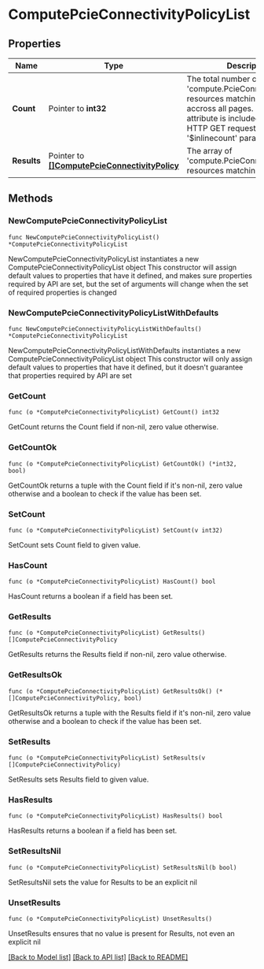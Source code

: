 # ComputePcieConnectivityPolicyList

## Properties

Name | Type | Description | Notes
------------ | ------------- | ------------- | -------------
**Count** | Pointer to **int32** | The total number of &#39;compute.PcieConnectivityPolicy&#39; resources matching the request, accross all pages. The &#39;Count&#39; attribute is included when the HTTP GET request includes the &#39;$inlinecount&#39; parameter. | [optional] 
**Results** | Pointer to [**[]ComputePcieConnectivityPolicy**](ComputePcieConnectivityPolicy.md) | The array of &#39;compute.PcieConnectivityPolicy&#39; resources matching the request. | [optional] 

## Methods

### NewComputePcieConnectivityPolicyList

`func NewComputePcieConnectivityPolicyList() *ComputePcieConnectivityPolicyList`

NewComputePcieConnectivityPolicyList instantiates a new ComputePcieConnectivityPolicyList object
This constructor will assign default values to properties that have it defined,
and makes sure properties required by API are set, but the set of arguments
will change when the set of required properties is changed

### NewComputePcieConnectivityPolicyListWithDefaults

`func NewComputePcieConnectivityPolicyListWithDefaults() *ComputePcieConnectivityPolicyList`

NewComputePcieConnectivityPolicyListWithDefaults instantiates a new ComputePcieConnectivityPolicyList object
This constructor will only assign default values to properties that have it defined,
but it doesn't guarantee that properties required by API are set

### GetCount

`func (o *ComputePcieConnectivityPolicyList) GetCount() int32`

GetCount returns the Count field if non-nil, zero value otherwise.

### GetCountOk

`func (o *ComputePcieConnectivityPolicyList) GetCountOk() (*int32, bool)`

GetCountOk returns a tuple with the Count field if it's non-nil, zero value otherwise
and a boolean to check if the value has been set.

### SetCount

`func (o *ComputePcieConnectivityPolicyList) SetCount(v int32)`

SetCount sets Count field to given value.

### HasCount

`func (o *ComputePcieConnectivityPolicyList) HasCount() bool`

HasCount returns a boolean if a field has been set.

### GetResults

`func (o *ComputePcieConnectivityPolicyList) GetResults() []ComputePcieConnectivityPolicy`

GetResults returns the Results field if non-nil, zero value otherwise.

### GetResultsOk

`func (o *ComputePcieConnectivityPolicyList) GetResultsOk() (*[]ComputePcieConnectivityPolicy, bool)`

GetResultsOk returns a tuple with the Results field if it's non-nil, zero value otherwise
and a boolean to check if the value has been set.

### SetResults

`func (o *ComputePcieConnectivityPolicyList) SetResults(v []ComputePcieConnectivityPolicy)`

SetResults sets Results field to given value.

### HasResults

`func (o *ComputePcieConnectivityPolicyList) HasResults() bool`

HasResults returns a boolean if a field has been set.

### SetResultsNil

`func (o *ComputePcieConnectivityPolicyList) SetResultsNil(b bool)`

 SetResultsNil sets the value for Results to be an explicit nil

### UnsetResults
`func (o *ComputePcieConnectivityPolicyList) UnsetResults()`

UnsetResults ensures that no value is present for Results, not even an explicit nil

[[Back to Model list]](../README.md#documentation-for-models) [[Back to API list]](../README.md#documentation-for-api-endpoints) [[Back to README]](../README.md)



